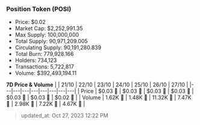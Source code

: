 
  ### Position Token (POSI)
  - Price: $0.02
  - Market Cap: $2,252,991.35
  - Max Supply: 100,000,000
  - Total Supply: 90,971,209.005
  - Circulating Supply: 90,191,280.839
  - Total Burn: 779,928.166
  - Holders: 734,123
  - Transactions: 5,722,817
  - Volume: $392,493,194.11

  **7D Price & Volume**
  | | 21&#x2F;10 | 22&#x2F;10 | 23&#x2F;10 | 24&#x2F;10 | 25&#x2F;10 | 26&#x2F;10 | 27&#x2F;10 |
  |---|---|---|---|---|---|---|---|
  | Price | $0.03 🔻 | $0.03 🚀 | $0.03 🔻 | $0.03 🚀 | $0.03 🚀 | $0.03 🔻 | $0.02 🔻 |
  | Volume | 1.62K 🔻 | 1.48K 🔻 | 11.32K 🚀 | 7.47K 🔻 | 2.98K 🔻 | 7.22K 🚀 | 4.67K 🔻 |

  > updated_at: Oct 27, 2023 12:22 PM
